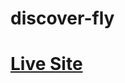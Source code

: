 # discover-fly
# <a href="https://milonjpi.github.io/discover-fly/index.html" target="_blank">Live Site</a>
